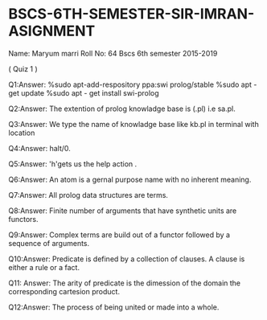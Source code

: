 # BSCS-6TH-SEMESTER-SIR-IMRAN-ASIGNMENT
Name: Maryum marri
Roll No: 64
Bscs 6th semester 
2015-2019
                      
( Quiz 1 )

Q1:Answer:
         %sudo apt-add-respository ppa:swi prolog/stable
         %sudo apt -get update
         %sudo apt - get install swi-prolog


Q2:Answer:
         The extention of prolog knowladge base is (.pl)
          i.e  sa.pl.


Q3:Answer: 
         We type the name of knowladge base like
           kb.pl in terminal with location

Q4:Answer:
           halt/0.

Q5:Answer:
        'h'gets us the help  action .



Q6:Answer:
         An atom is a gernal purpose name with no inherent meaning.


Q7:Answer:
           All prolog data structures are terms.


Q8:Answer:
          Finite number of arguments that have synthetic  units are functors.


Q9:Answer:
         Complex terms are build out of a functor followed by a sequence of arguments.
     
   


Q10:Answer:
    Predicate is defined by a collection of clauses. A clause is either a rule or a fact.
   
  
Q11: Answer:
        The arity of predicate is the dimession of the domain the corresponding cartesion product.
           
Q12:Answer:
        The process of being united or made into a whole. 
